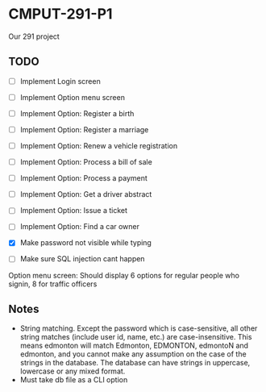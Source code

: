 # CMPUT-291-P1

Our 291 project

## TODO
- [ ] Implement Login screen
- [ ] Implement Option menu screen
- [ ] Implement Option: Register a birth
- [ ] Implement Option: Register a marriage
- [ ] Implement Option: Renew a vehicle registration
- [ ] Implement Option: Process a bill of sale
- [ ] Implement Option: Process a payment
- [ ] Implement Option: Get a driver abstract
- [ ] Implement Option: Issue a ticket
- [ ] Implement Option: Find a car owner
- [x] Make password not visible while typing
- [ ] Make sure SQL injection cant happen


Option menu screen:
Should display 6 options for regular people who signin, 8 for traffic officers

## Notes
- String matching. Except the password which is case-sensitive, all other string matches (include user id, name, etc.) are case-insensitive. This means edmonton will match Edmonton, EDMONTON, edmontoN and edmonton, and you cannot make any assumption on the case of the strings in the database. The database can have strings in uppercase, lowercase or any mixed format.
- Must take db file as a CLI option
